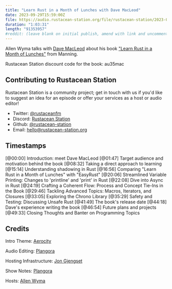 ```yaml
---
title: "Learn Rust in a Month of Lunches with Dave MacLeod"
date: 2023-09-29T15:59:00Z
file: https://audio.rustacean-station.org/file/rustacean-station/2023-09-29-dave-macleod.mp3
duration: "1:03:31"
length: "91353957"
#reddit: (leave blank on initial publish, amend with link and uncomment this line after Reddit thread has been posted)
---
```


Allen Wyma talks with [Dave MacLeod](https://github.com/Dhghomon) about his book ["Learn Rust in a Month of Lunches"](http://mng.bz/OxOO) from Manning.

Rustacean Station discount code for the book: au35mac

## Contributing to Rustacean Station

Rustacean Station is a community project; get in touch with us if you'd like to suggest an idea for an episode or offer your services as a host or audio editor!

- Twitter: [@rustaceanfm](https://twitter.com/rustaceanfm)
- Discord: [Rustacean Station](https://discord.gg/cHc3Gyc)
- Github: [@rustacean-station](https://github.com/rustacean-station/)
- Email: [hello@rustacean-station.org](mailto:hello@rustacean-station.org)

## Timestamps
[@00:00] Introduction: meet Dave MacLeod
[@01:47] Target audience and motivation behind the book
[@08:32] Taking a direct approach to learning
[@15:14] Understanding shadowing in Rust
[@16:56] Comparing "Learn Rust in a Month of Lunches" with "EasyRust"
[@20:06] Streamlined Variable Printing: Changes to 'printline' and 'print' in Rust
[@22:08] Dive into Async in Rust
[@24:19] Crafting a Coherent Flow: Process and Concept Tie-Ins in the Book
[@29:46] Tackling Advanced Topics: Macros, Iterators, and Closures
[@33:05] Exploring the Chrono Library
[@35:29] Safety and Testing: Discussing Unsafe Rust
[@41:49] The book's release date
[@44:18] Dave's experience writing the book
[@46:54] Future plans and projects
[@49:33] Closing Thoughts and Banter on Programming Topics

## Credits

Intro Theme: [Aerocity](https://twitter.com/AerocityMusic)

Audio Editing: [Plangora](https://twitter.com/plangora)

Hosting Infrastructure: [Jon Gjengset](https://twitter.com/jonhoo/)

Show Notes: [Plangora](https://twitter.com/plangora)

Hosts: [Allen Wyma](https://twitter.com/allenwyma)
